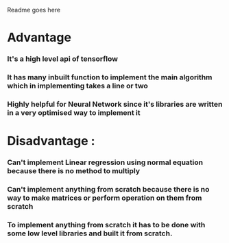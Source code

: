 Readme goes here

# Advantage 
### It's a high level api of tensorflow 
### It has many inbuilt function to implement the main algorithm which in implementing takes a line or two
### Highly helpful for Neural Network since it's libraries are written  in a very optimised way to implement it
# Disadvantage :
### Can't implement Linear regression using normal equation because there is no method to multiply 
### Can't implement anything from scratch because there is no way to make matrices or perform operation on them from scratch
### To implement anything from scratch it has to be done with some low level libraries and built it from scratch.
 
